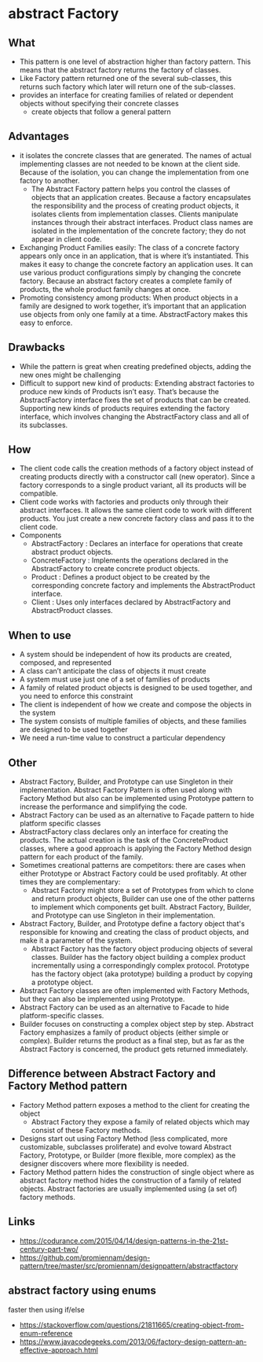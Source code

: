 # abstract Factory

## What

- This pattern is one level of abstraction higher than factory pattern. This means that the abstract factory returns the factory of classes.
- Like Factory pattern returned one of the several sub-classes, this returns such factory which later will return one of the sub-classes.
- provides an interface for creating families of related or dependent objects without specifying their concrete classes
  - create objects that follow a general pattern

## Advantages

- it isolates the concrete classes that are generated. The names of actual implementing classes are not needed to be known at the client side. Because of the isolation, you can change the implementation from one factory to another.
  - The Abstract Factory pattern helps you control the classes of objects that an application creates. Because a factory encapsulates the responsibility and the process of creating product objects, it isolates clients from implementation classes. Clients manipulate instances through their abstract interfaces. Product class names are isolated in the implementation of the concrete factory; they do not appear in client code.
- Exchanging Product Families easily: The class of a concrete factory appears only once in an application, that is where it’s instantiated. This makes it easy to change the concrete factory an application uses. It can use various product configurations simply by changing the concrete factory. Because an abstract factory creates a complete family of products, the whole product family changes at once.
- Promoting consistency among products: When product objects in a family are designed to work together, it’s important that an application use objects from only one family at a time. AbstractFactory makes this easy to enforce.

##  Drawbacks

- While the pattern is great when creating predefined objects, adding the new ones might be challenging
- Difficult to support new kind of products: Extending abstract factories to produce new kinds of Products isn’t easy. That’s because the AbstractFactory interface fixes the set of products that can be created. Supporting new kinds of products requires extending the factory interface, which involves changing the AbstractFactory class and all of its subclasses.

## How

- The client code calls the creation methods of a factory object instead of creating products directly with a constructor call (new operator). Since a factory corresponds to a single product variant, all its products will be compatible.
- Client code works with factories and products only through their abstract interfaces. It allows the same client code to work with different products. You just create a new concrete factory class and pass it to the client code.
- Components
  - AbstractFactory : Declares an interface for operations that create abstract product objects.
  - ConcreteFactory : Implements the operations declared in the AbstractFactory to create concrete product objects.
  - Product : Defines a product object to be created by the corresponding concrete factory and implements the AbstractProduct interface.
  - Client : Uses only interfaces declared by AbstractFactory and AbstractProduct classes.

## When to use

- A system should be independent of how its products are created, composed, and represented
- A class can’t anticipate the class of objects it must create
- A system must use just one of a set of families of products
- A family of related product objects is designed to be used together, and you need to enforce this constraint
- The client is independent of how we create and compose the objects in the system
- The system consists of multiple families of objects, and these families are designed to be used together
- We need a run-time value to construct a particular dependency

## Other

- Abstract Factory, Builder, and Prototype can use Singleton in their implementation. Abstract Factory Pattern is often used along with Factory Method but also can be implemented using Prototype pattern to increase the performance and simplifying the code.
- Abstract Factory can be used as an alternative to Façade pattern to hide platform specific classes
- AbstractFactory class declares only an interface for creating the products. The actual creation is the task of the ConcreteProduct classes, where a good approach is applying the Factory Method design pattern for each product of the family.
- Sometimes creational patterns are competitors: there are cases when either Prototype or Abstract Factory could be used profitably. At other times they are complementary:
  - Abstract Factory might store a set of Prototypes from which to clone and return product objects, Builder can use one of the other patterns to implement which components get built. Abstract Factory, Builder, and Prototype can use Singleton in their implementation.
- Abstract Factory, Builder, and Prototype define a factory object that's responsible for knowing and creating the class of product objects, and make it a parameter of the system.
  - Abstract Factory has the factory object producing objects of several classes. Builder has the factory object building a complex product incrementally using a correspondingly complex protocol. Prototype has the factory object (aka prototype) building a product by copying a prototype object.
- Abstract Factory classes are often implemented with Factory Methods, but they can also be implemented using Prototype.
- Abstract Factory can be used as an alternative to Facade to hide platform-specific classes.
- Builder focuses on constructing a complex object step by step. Abstract Factory emphasizes a family of product objects (either simple or complex). Builder returns the product as a final step, but as far as the Abstract Factory is concerned, the product gets returned immediately.

## Difference between Abstract Factory and Factory Method pattern

- Factory Method pattern exposes a method to the client for creating the object
  -  Abstract Factory they expose a family of related objects which may consist of these Factory methods.
- Designs start out using Factory Method (less complicated, more customizable, subclasses proliferate) and evolve toward Abstract Factory, Prototype, or Builder (more flexible, more complex) as the designer discovers where more flexibility is needed.
- Factory Method pattern hides the construction of single object where as abstract factory method hides the construction of a family of related objects. Abstract factories are usually implemented using (a set of) factory methods.

## Links

- https://codurance.com/2015/04/14/design-patterns-in-the-21st-century-part-two/
- https://github.com/promiennam/design-pattern/tree/master/src/promiennam/designpattern/abstractfactory

## abstract factory using enums

faster then using if/else

- https://stackoverflow.com/questions/21811665/creating-object-from-enum-reference
- https://www.javacodegeeks.com/2013/06/factory-design-pattern-an-effective-approach.html
